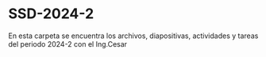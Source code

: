 ﻿# SSD-2024-2
En esta carpeta se encuentra los archivos, diapositivas, actividades y tareas del periodo 2024-2 con el Ing.Cesar
